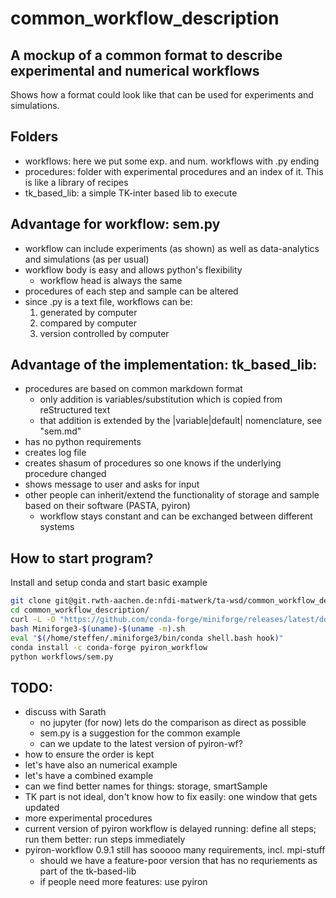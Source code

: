 # common_workflow_description
## A mockup of a common format to describe experimental and numerical workflows

Shows how a format could look like that can be used for experiments and simulations.

## Folders
- workflows: here we put some exp. and num. workflows with .py ending
- procedures: folder with experimental procedures and an index of it. This is like a library of recipes
- tk_based_lib: a simple TK-inter based lib to execute


## Advantage for workflow: sem.py
- workflow can include experiments (as shown) as well as data-analytics and simulations (as per usual)
- workflow body is easy and allows python's flexibility
  - workflow head is always the same
- procedures of each step and sample can be altered
- since .py is a text file, workflows can be:
  1. generated by computer
  2. compared by computer
  3. version controlled by computer

## Advantage of the implementation: tk_based_lib:
- procedures are based on common markdown format
  - only addition is variables/substitution which is copied from reStructured text
  - that addition is extended by the |variable|default| nomenclature, see "sem.md"
- has no python requirements
- creates log file
- creates shasum of procedures so one knows if the underlying procedure changed
- shows message to user and asks for input
- other people can inherit/extend the functionality of storage and sample based on their software (PASTA, pyiron)
  - workflow stays constant and can be exchanged between different systems

## How to start program?
Install and setup conda and start basic example
``` bash
git clone git@git.rwth-aachen.de:nfdi-matwerk/ta-wsd/common_workflow_description.git
cd common_workflow_description/
curl -L -O "https://github.com/conda-forge/miniforge/releases/latest/download/Miniforge3-$(uname)-$(uname -m).sh"
bash Miniforge3-$(uname)-$(uname -m).sh
eval "$(/home/steffen/.miniforge3/bin/conda shell.bash hook)"
conda install -c conda-forge pyiron_workflow
python workflows/sem.py
```

## TODO:
- discuss with Sarath
  - no jupyter (for now) lets do the comparison as direct as possible
  - sem.py is a suggestion for the common example
  - can we update to the latest version of pyiron-wf?
- how to ensure the order is kept
- let's have also an numerical example
- let's have a combined example
- can we find better names for things: storage, smartSample
- TK part is not ideal, don't know how to fix easily: one window that gets updated
- more experimental procedures
- current version of pyiron workflow is delayed running: define all steps; run them
  better: run steps immediately
- pyiron-workflow 0.9.1 still has sooooo many requirements, incl. mpi-stuff
  - should we have a feature-poor version that has no requriements as part of the tk-based-lib
  - if people need more features: use pyiron

